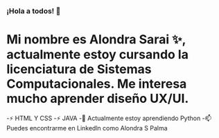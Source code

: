 ### ¡Hola a todos! 👋
# Mi nombre es Alondra Sarai ✨, actualmente estoy cursando la licenciatura de Sistemas Computacionales. Me interesa mucho aprender diseño UX/UI.
-⚡ HTML Y CSS
-⚡ JAVA
-🌱 Actualmente estoy aprendiendo Python
-📫 Puedes encontrarme en Linkedln como Alondra S Palma

<!--
**AlondraPalma23/AlondraPalma23** is a ✨ _special_ ✨ repository because its `README.md` (this file) appears on your GitHub profile.

Here are some ideas to get you started:

- 🔭 I’m currently working on ...
- 🌱 I’m currently learning ...
- 👯 I’m looking to collaborate on ...
- 🤔 I’m looking for help with ...
- 💬 Ask me about ...
- 📫 How to reach me: ...
- 😄 Pronouns: ...
- ⚡ Fun fact: ...
-->

